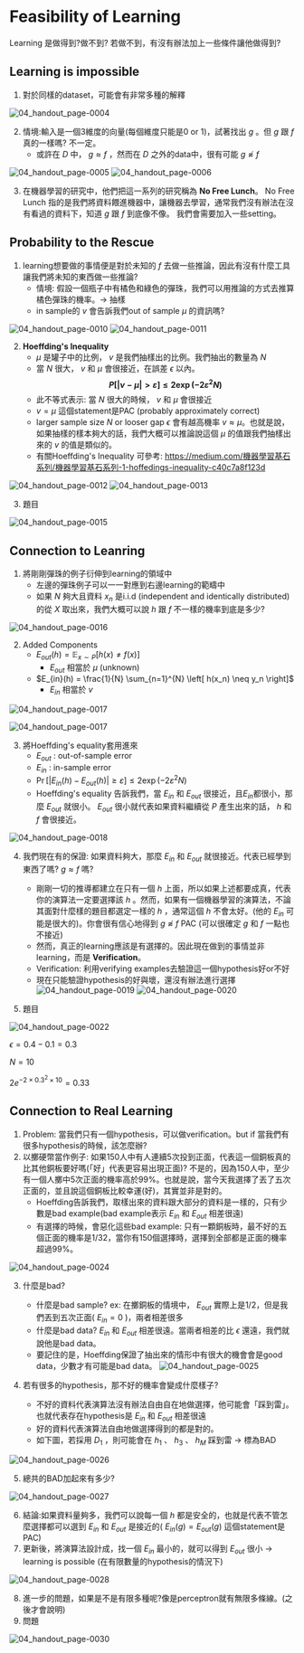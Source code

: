 # Feasibility of Learning
Learning 是做得到?做不到? 若做不到，有沒有辦法加上一些條件讓他做得到?
## Learning is impossible
1. 對於同樣的dataset，可能會有非常多種的解釋

![04_handout_page-0004](https://github.com/FionaYuY/Machine-Learning-Foundations-I/assets/151610467/0c539018-13e2-4415-9f31-56a2c01b5ff0)

2. 情境:輸入是一個3維度的向量(每個維度只能是0 or 1)，試著找出 $g$ 。但 $g$ 跟 $f$ 真的一樣嗎? 不一定。
   - 或許在 $D$ 中， $g \approx f$ ，然而在 $D$ 之外的data中，很有可能 $g \not\approx f$
     
![04_handout_page-0005](https://github.com/FionaYuY/Machine-Learning-Foundations-I/assets/151610467/8f399d4b-13cd-49ae-a5cd-8109804875cc)
![04_handout_page-0006](https://github.com/FionaYuY/Machine-Learning-Foundations-I/assets/151610467/f623c0de-b36e-452f-b8f0-f3c523845dd0)

3. 在機器學習的研究中，他們把這一系列的研究稱為 **No Free Lunch**。 No Free Lunch 指的是我們將資料餵進機器中，讓機器去學習，通常我們沒有辦法在沒有看過的資料下，知道 $g$ 跟 $f$ 到底像不像。
   我們會需要加入一些setting。

## Probability to the Rescue
1. learning想要做的事情便是對於未知的 $f$ 去做一些推論，因此有沒有什麼工具讓我們將未知的東西做一些推論?
   - 情境: 假設一個瓶子中有橘色和綠色的彈珠，我們可以用推論的方式去推算橘色彈珠的機率。-> 抽樣
   - in sample的 $v$ 會告訴我們out of sample $\mu$ 的資訊嗎?
  
![04_handout_page-0010](https://github.com/FionaYuY/Machine-Learning-Foundations-I/assets/151610467/4186e3a8-c16e-49a7-926c-a2624282fe8c)
![04_handout_page-0011](https://github.com/FionaYuY/Machine-Learning-Foundations-I/assets/151610467/d8f09209-93ec-4f09-97d6-eea808d06a0c)

2. **Hoeffding's Inequality**
   - $\mu$ 是罐子中的比例， $v$ 是我們抽樣出的比例。我們抽出的數量為 $N$
   - 當 $N$ 很大， $v$ 和 $\mu$ 會很接近，在誤差 $\epsilon$ 以內。
     **$$P[|\nu - \mu| \gt \varepsilon] \leq 2\exp(-2\varepsilon^2 N)$$**
   - 此不等式表示: 當 $N$ 很大的時候， $v$ 和 $\mu$ 會很接近
   - $v=\mu$ 這個statement是PAC (probably approximately correct)
   - larger sample size $N$ or looser gap $\epsilon$ 會有越高機率 $v \approx \mu$。也就是說，如果抽樣的樣本夠大的話，我們大概可以推論說這個 $\mu$ 的值跟我們抽樣出來的 $v$ 的值是類似的。
   - 有關Hoeffding's Inequality 可參考: https://medium.com/機器學習基石系列/機器學習基石系列-1-hoffedings-inequality-c40c7a8f123d
   
![04_handout_page-0012](https://github.com/FionaYuY/Machine-Learning-Foundations-I/assets/151610467/21b27ee1-df98-4b54-bcfd-c986e3188314)
![04_handout_page-0013](https://github.com/FionaYuY/Machine-Learning-Foundations-I/assets/151610467/2a9189fb-0a07-4e7b-9906-a0321f9707ba)

3. 題目

![04_handout_page-0015](https://github.com/FionaYuY/Machine-Learning-Foundations-I/assets/151610467/7fc8ea43-d3ec-44f6-8d43-8ab7ca7d3b90)

## Connection to Leanring
1. 將剛剛彈珠的例子衍伸到learning的領域中
   - 左邊的彈珠例子可以一一對應到右邊learning的範疇中
   - 如果 $N$ 夠大且資料 $x_n$ 是i.i.d (independent and identically distributed)的從 $X$ 取出來，我們大概可以說 $h$ 跟 $f$ 不一樣的機率到底是多少?

![04_handout_page-0016](https://github.com/FionaYuY/Machine-Learning-Foundations-I/assets/151610467/308db72d-c636-4c5b-be54-7a74333036a9)

2. Added Components 
   - $E_{out}(h) = \mathbb{E}_{x \sim P} \left[ h(x) \neq f(x) \right]$
     + $E_{out}$  相當於 $\mu$ (unknown)
   - $E_{in}(h) = \frac{1}{N} \sum_{n=1}^{N} \left[ h(x_n) \neq y_n \right]$
     + $E_{in}$ 相當於 $v$

![04_handout_page-0017](https://github.com/FionaYuY/Machine-Learning-Foundations-I/assets/151610467/c975fa9e-403c-4e94-beb1-8df95b381437)

![04_handout_page-0017](https://github.com/FionaYuY/Machine-Learning-Foundations-I/assets/151610467/1344c839-db32-4008-b7e0-01d925823db6)

3. 將Hoeffding's equality套用進來
   - $E_{out}$ : out-of-sample error
   - $E_{in}$ : in-sample error
   - $\Pr[|E_{in}(h) - E_{out}(h)| \geq \varepsilon] \leq 2\exp(-2\varepsilon^2 N)$      
   - Hoeffding's equality 告訴我們，當 $E_{in}$ 和 $E_{out}$ 很接近，且$E_{in}$都很小，那麼 $E_{out}$ 就很小。 $E_{out}$ 很小就代表如果資料繼續從 $P$ 產生出來的話， $h$ 和 $f$ 會很接近。

![04_handout_page-0018](https://github.com/FionaYuY/Machine-Learning-Foundations-I/assets/151610467/78dbe326-89c4-40af-ad77-31e8ddef2347)

4. 我們現在有的保證: 如果資料夠大，那麼 $E_{in}$ 和 $E_{out}$ 就很接近。代表已經學到東西了嗎? $g \approx f$ 嗎?
   - 剛剛一切的推導都建立在只有一個 $h$ 上面，所以如果上述都要成真，代表你的演算法一定要選擇該 $h$ 。然而，如果有一個機器學習的演算法，不論其面對什麼樣的題目都選定一樣的 $h$ ，通常這個 $h$ 不會太好。(他的 $E_{in}$ 可能是很大的)。你會很有信心地得到 $g \not\approx f \text{ PAC}$ (可以很確定 $g$ 和 $f$ 一點也不接近)
   - 然而，真正的learning應該是有選擇的。因此現在做到的事情並非learning，而是 **Verification**。
   - Verification: 利用verifying examples去驗證這一個hypothesis好or不好
   - 現在只能驗證hypothesis的好與壞，還沒有辦法進行選擇
![04_handout_page-0019](https://github.com/FionaYuY/Machine-Learning-Foundations-I/assets/151610467/b1234265-0fa9-4d66-9fe4-2baca713f254)
![04_handout_page-0020](https://github.com/FionaYuY/Machine-Learning-Foundations-I/assets/151610467/ce521a9f-d8f3-48d5-b650-03de8c983ee6)

5. 題目

![04_handout_page-0022](https://github.com/FionaYuY/Machine-Learning-Foundations-I/assets/151610467/950738e9-0b46-4ea8-8bea-eb0dba27631e)

   $\epsilon = 0.4 - 0.1 = 0.3$

   $N = 10$

   $2 e^{-2 \times 0.3^2 \times 10} = 0.33$

## Connection to Real Learning
1. Problem: 當我們只有一個hypothesis，可以做verification。but if 當我們有很多hypothesis的時候，該怎麼辦?
2. 以擲硬幣當作例子: 如果150人中有人連續5次投到正面，代表這一個銅板真的比其他銅板要好嗎(「好」代表更容易出現正面)? 不是的，因為150人中，至少有一個人擲中5次正面的機率高於99%。也就是說，當今天我選擇了丟了五次正面的，並且說這個銅板比較幸運(好)，其實並非是對的。
   - Hoeffding告訴我們，取樣出來的資料跟大部分的資料是一樣的，只有少數是bad example(bad example表示 $E_{in}$ 和 $E_{out}$ 相差很遠)
   - 有選擇的時候，會惡化這些bad example: 只有一顆銅板時，最不好的五個正面的機率是1/32，當你有150個選擇時，選擇到全部都是正面的機率超過99%。

![04_handout_page-0024](https://github.com/FionaYuY/Machine-Learning-Foundations-I/assets/151610467/deef0513-8395-49a7-8166-49a7e362195b)

3. 什麼是bad?
   - 什麼是bad sample? ex:  在擲銅板的情境中， $E_{out}$ 實際上是1/2，但是我們丟到五次正面( $E_{in} = 0$ )，兩者相差很多
   - 什麼是bad data? $E_{in}$ 和 $E_{out}$ 相差很遠。當兩者相差的比 $\epsilon$ 還遠，我們就說他是bad data。
   - 要記住的是，Hoeffding保證了抽出來的情形中有很大的機會會是good data，少數才有可能是bad data。
![04_handout_page-0025](https://github.com/FionaYuY/Machine-Learning-Foundations-I/assets/151610467/9659e767-2406-4c66-bffb-34d6e75cccca)


4. 若有很多的hypothesis，那不好的機率會變成什麼樣子?
   - 不好的資料代表演算法沒有辦法自由自在地做選擇，他可能會「踩到雷」。也就代表存在hypothesis是 $E_{in}$ 和 $E_{out}$ 相差很遠
   - 好的資料代表演算法自由地做選擇得到的都是對的。
   - 如下圖，若採用 $D_1$ ，則可能會在 $h_1$ 、 $h_3$ 、 $h_M$ 踩到雷 -> 標為BAD

![04_handout_page-0026](https://github.com/FionaYuY/Machine-Learning-Foundations-I/assets/151610467/fa7b534f-20fe-4fbb-916f-79554739ff31)

5. 總共的BAD加起來有多少?

![04_handout_page-0027](https://github.com/FionaYuY/Machine-Learning-Foundations-I/assets/151610467/58f7c3c3-9186-4da2-a6fd-9484aa496157)

6. 結論:如果資料量夠多，我們可以說每一個 $h$ 都是安全的，也就是代表不管怎麼選擇都可以選到  $E_{in}$ 和 $E_{out}$ 是接近的( $E_{in}(g) =E_{out}(g)$ 這個statement是PAC)
7. 更新後，將演算法設計成，找一個 $E_{in}$ 最小的，就可以得到 $E_{out}$ 很小 -> learning is possible (在有限數量的hypothesis的情況下)

![04_handout_page-0028](https://github.com/FionaYuY/Machine-Learning-Foundations-I/assets/151610467/36c7dca6-8c47-4f54-9341-3324afa5f120)

8. 進一步的問題，如果是不是有限多種呢?像是perceptron就有無限多條線。(之後才會說明)
9. 問題

![04_handout_page-0030](https://github.com/FionaYuY/Machine-Learning-Foundations-I/assets/151610467/21e330a0-4578-442b-8752-d9a9e383ab42)

